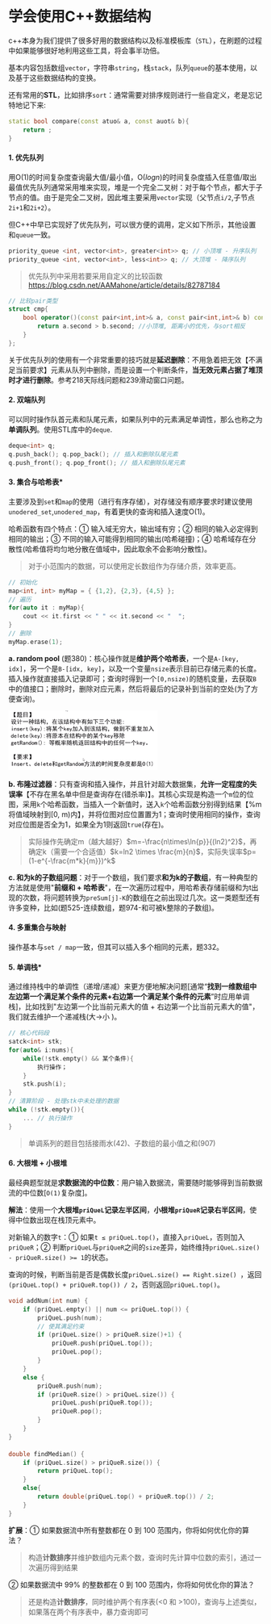 # 学会使用C++数据结构

c++本身为我们提供了很多好用的数据结构以及标准模板库（`STL`），在刷题的过程中如果能够很好地利用这些工具，将会事半功倍。

基本内容包括数组`vector`，字符串`string`，栈`stack`，队列`queue`的基本使用，以及基于这些数据结构的变换。

还有常用的**STL**，比如排序`sort`：通常需要对排序规则进行一些自定义，老是忘记特地记下来:

```c++
static bool compare(const atuo& a, const auot& b){
    return ;
}
```



####  1. 优先队列

用O(1)的时间复杂度查询最大值/最小值，O($logn$)的时间复杂度插入任意值/取出最值优先队列通常采用堆来实现，堆是一个完全二叉树：对于每个节点，都大于子节点的值。由于是完全二叉树，因此堆主要采用`vector`实现（父节点`i/2`,子节点`2i+1`和`2i+2`）。

但C++中早已实现好了优先队列，可以很方便的调用，定义如下所示，其他设置和`queue`一致。

```c++
priority_queue <int, vector<int>, greater<int>> q; // 小顶堆 - 升序队列
priority_queue <int, vector<int>, less<int>> q; // 大顶堆 - 降序队列
```

> 优先队列中采用若要采用自定义的比较函数 https://blog.csdn.net/AAMahone/article/details/82787184

```c++
// 比较pair类型
struct cmp{
	bool operator()(const pair<int,int>& a, const pair<int,int>& b) const{
		return a.second > b.second;	//小顶堆, 距离小的优先，与sort相反
	}
};
```

关于优先队列的使用有一个非常重要的技巧就是**延迟删除**：不用急着把无效【不满足当前要求】元素从队列中删除，而是设置一个判断条件，**当无效元素占据了堆顶时才进行删除**。参考218天际线问题和239滑动窗口问题。

#### 2. 双端队列

可以同时操作队首元素和队尾元素，如果队列中的元素满足单调性，那么也称之为**单调队列**。使用STL库中的`deque`.

```c++
deque<int> q;
q.push_back(); q.pop_back(); // 插入和删除队尾元素
q.push_front(); q.pop_front(); // 插入和删除队尾元素
```

#### 3. 集合与哈希表*

主要涉及到`set`和`map`的使用（进行有序存储），对存储没有顺序要求时建议使用`unodered_set`,`unodered_map`，有着更快的查询和插入速度O(1)。

哈希函数有四个特点：① 输入域无穷大，输出域有穷；② 相同的输入必定得到相同的输出；③ 不同的输入可能得到相同的输出(哈希碰撞)；④ 哈希域存在分散性(哈希值将均匀地分散在值域中，因此取余不会影响分散性)。

> 对于小范围内的数据，可以使用定长数组作为存储介质，效率更高。

```c++
// 初始化
map<int, int> myMap = { {1,2}, {2,3}, {4,5} };
// 遍历
for(auto it : myMap){
    cout << it.first << " " << it.second << "  ";
}
// 删除
myMap.erase(1);
```

**a. random pool** (题380)：核心操作就是**维护两个哈希表**，一个是`A-[key, idx]`，另一个是`B-[idx, key]`，以及一个变量`nsize`表示目前已存储元素的长度。插入操作就直接插入记录即可；查询时得到一个`[0,nsize)`的随机变量，去获取`B`中的值接口；删除时，删除对应元素，然后将最后的记录补到当前的空处(为了方便查询)。

![image-20220602103234914](README.assets/image-20220602103234914.png)

**b. 布隆过滤器**：只有查询和插入操作，并且针对超大数据集，**允许一定程度的失误率**【不存在黑名单中但是查询存在(错杀率)】。其核心实现是构造一个`m`位的位图，采用`k`个哈希函数，当插入一个新值时，送入`k`个哈希函数分别得到结果【%m将值域映射到[0, m)内】，并将位图对应位置置为1；查询时使用相同的操作，查询对应位图是否全为1，如果全为1则返回`true`(存在)。

> 实际操作先确定m（越大越好）$m=-\frac{n\times\ln{p}}{(ln2)^2}$，再确定k（需要一个合适值）$k=ln2 \times \frac{m}{n}$，实际失误率$p=(1-e^{-\frac{m*k}{m}})^k$

**c. 和为k的子数组问题**：对于一个数组，我们要求**和为k的子数组**，有一种典型的方法就是使用"**前缀和 + 哈希表**"，在一次遍历过程中，用哈希表存储前缀和为t出现的次数，将问题转换为`preSum[j]-K`的数组在之前出现过几次。这一类题型还有许多变种，比如(题525-连续数组，题974-和可被k整除的子数组)。

#### 4. 多重集合与映射

操作基本与`set / map`一致，但其可以插入多个相同的元素，题332。

#### 5. 单调栈*

通过维持栈中的单调性（递增/递减）来更方便地解决问题[通常“**找到一维数组中左边第一个满足某个条件的元素+右边第一个满足某个条件的元素**”时应用单调栈]，比如找到"左边第一个比当前元素大的值 + 右边第一个比当前元素大的值"，我们就去维护一个递减栈(大→小 )。

```c++
// 核心代码段
satck<int> stk;
for(auto& i:nums){
    while(!stk.empty() && 某个条件){
        执行操作；
    }
    stk.push(i);
}
// 清算阶段 - 处理stk中未处理的数据
while (!stk.empty()){
    ... // 执行操作
}
```

> 单调系列的题目包括接雨水(42)、子数组的最小值之和(907)

#### 6. 大根堆 + 小根堆

最经典题型就是**求数据流的中位数**：用户输入数据流，需要随时能够得到当前数据流的中位数[`O(1)`复杂度]。

**解法**：使用一个**大根堆`priQueL`记录左半区间**，**小根堆`priQueR`记录右半区间**，使得中位数出现在栈顶元素中。

对新输入的数字`t`：① 如果`t ≤ priQueL.top()`，直接入`priQueL`，否则加入`priQueR`；② 判断`priQueL`与`priQueR`之间的`size`差异，始终维持`priQueL.size() - priQueR.size() >= 1`的状态。

查询的时候，判断当前是否是偶数长度`priQueL.size() == Right.size() `，返回`(priQueL.top() + priQueR.top()) / 2`，否则返回`priQueL.top()`。

```c++
void addNum(int num) {
    if (priQueL.empty() || num <= priQueL.top()) {
        priQueL.push(num);
        // 使其满足约束
        if (priQueL.size() > priQueR.size()+1) {
            priQueR.push(priQueL.top());
            priQueL.pop();
        }
    }
    else {
        priQueR.push(num);
        if (priQueR.size() > priQueL.size()) {
            priQueL.push(priQueR.top());
            priQueR.pop();
        }
    }
}
    
double findMedian() {
    if (priQueL.size() > priQueR.size()) {
        return priQueL.top();
    }
    else{
        return double(priQueL.top() + priQueR.top()) / 2;
    }
}
```

**扩展**：① 如果数据流中所有整数都在 0 到 100 范围内，你将如何优化你的算法？

> 构造**计数排序**并维护数组内元素个数，查询时先计算中位数的索引，通过一次遍历得到结果

② 如果数据流中 99% 的整数都在 0 到 100 范围内，你将如何优化你的算法？

> 还是构造**计数排序**，同时维护两个有序表(<0 和 >100)，查询与上述类似，如果落在两个有序表中，暴力查询即可

